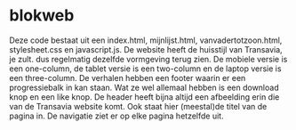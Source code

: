 # blokweb
Deze code bestaat uit een index.html, mijnlijst.html, vanvadertotzoon.html, stylesheet.css en javascript.js.
De website heeft de huisstijl van Transavia, je zult. dus regelmatig dezelfde vormgeving terug zien. 
De mobiele versie is een one-column, de tablet versie is een two-column en de laptop versie is een three-column.
De verhalen hebben een footer waarin er een progressiebalk in kan staan. Wat ze wel allemaal hebben is een download knop en een like knop.
De header heeft bijna altijd een afbeelding erin die van de Transavia website komt. Ook staat hier (meestal)de titel van de pagina in.
De navigatie ziet er op elke pagina hetzelfde uit.
